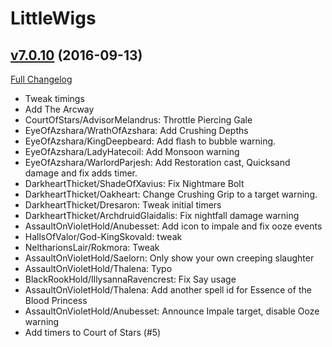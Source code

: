 # LittleWigs

## [v7.0.10](https://github.com/BigWigsMods/LittleWigs/tree/v7.0.10) (2016-09-13) [](#top)
[Full Changelog](https://github.com/BigWigsMods/LittleWigs/compare/v7.0.9...v7.0.10)

-   Tweak timings  
-   Add The Arcway  
-   CourtOfStars/AdvisorMelandrus: Throttle Piercing Gale  
-   EyeOfAzshara/WrathOfAzshara: Add Crushing Depths  
-   EyeOfAzshara/KingDeepbeard: Add flash to bubble warning.  
-   EyeOfAzshara/LadyHatecoil: Add Monsoon warning  
-   EyeOfAzshara/WarlordParjesh: Add Restoration cast, Quicksand damage and fix adds timer.  
-   DarkheartThicket/ShadeOfXavius: Fix Nightmare Bolt  
-   DarkheartThicket/Oakheart: Change Crushing Grip to a target warning.  
-   DarkheartThicket/Dresaron: Tweak initial timers  
-   DarkheartThicket/ArchdruidGlaidalis: Fix nightfall damage warning  
-   AssaultOnVioletHold/Anubesset: Add icon to impale and fix ooze events  
-   HallsOfValor/God-KingSkovald: tweak  
-   NeltharionsLair/Rokmora: Tweak  
-   AssaultOnVioletHold/Saelorn: Only show your own creeping slaughter  
-   AssaultOnVioletHold/Thalena: Typo  
-   BlackRookHold/IllysannaRavencrest: Fix Say usage  
-   AssaultOnVioletHold/Thalena: Add another spell id for Essence of the Blood Princess  
-   AssaultOnVioletHold/Anubesset: Announce Impale target, disable Ooze warning  
-   Add timers to Court of Stars (#5)  
